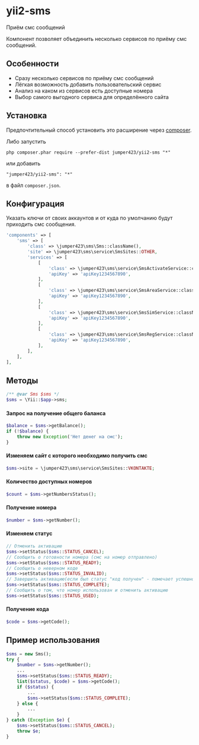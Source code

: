 # yii2-sms
Приём смс сообщений

Компонент позволяет объединить несколько сервисов по приёму смс сообщений.

Особенности
------------
* Сразу несколько сервисов по приёму смс сообщений
* Лёгкая возможность добавить пользовательский сервис
* Анализ на каком из сервисов есть доступные номера
* Выбор самого выгодного сервиса для определённого сайта

Установка
------------
Предпочтительный способ установить это расширение через [composer](http://getcomposer.org/download/).

Либо запустить

```
php composer.phar require --prefer-dist jumper423/yii2-sms "*"
```

или добавить

```
"jumper423/yii2-sms": "*"
```

в файл `composer.json`.

Конфигурация
------------
Указать ключи от своих аккаунтов и от куда по умолчанию будут приходить смс сообщения.

```php
'components' => [
    'sms' => [
        'class' => \jumper423\sms\Sms::className(),
        'site' => \jumper423\sms\service\SmsSites::OTHER,
        'services' => [
            [
                'class' => \jumper423\sms\service\SmsActivateService::className(),
                'apiKey' => 'apiKey1234567890',
            ],
            [
                'class' => \jumper423\sms\service\SmsAreaService::className(),
                'apiKey' => 'apiKey1234567890',
            ],
            [
                'class' => \jumper423\sms\service\SmsSimService::className(),
                'apiKey' => 'apiKey1234567890',
            ],
            [
                'class' => \jumper423\sms\service\SmsRegService::className(),
                'apiKey' => 'apiKey1234567890',
            ],
        ],
    ],
],
```

Методы
------------
```php
/** @var Sms $sms */
$sms = \Yii::$app->sms;
```

#### Запрос на получение общего баланса
```php
$balance = $sms->getBalance(); 
if (!$balance) {
    throw new Exception('Нет денег на смс');
}
```

#### Изменяем сайт с которого необходимо получить смс
```php
$sms->site = \jumper423\sms\service\SmsSites::VKONTAKTE;
```

#### Количество доступных номеров
```php
$count = $sms->getNumbersStatus();
```

#### Получение номера
```php
$number = $sms->getNumber();
```

#### Изменяем статус
```php
// Отменить активацию
$sms->setStatus($sms::STATUS_CANCEL);
// Сообщить о готовности номера (смс на номер отправлено)
$sms->setStatus($sms::STATUS_READY);
// Сообщить о неверном коде
$sms->setStatus($sms::STATUS_INVALID);
// Завершить активацию(если был статус "код получен" - помечает успешно и завершает, если был "подготовка" - удаляет и помечает ошибка, если был статус "ожидает повтора" - переводит активацию в ожидание смс)
$sms->setStatus($sms::STATUS_COMPLETE);
// Сообщить о том, что номер использован и отменить активацию
$sms->setStatus($sms::STATUS_USED);
```

#### Получение кода
```php
$code = $sms->getCode();
```

Пример использования
------------
```php
$sms = new Sms();
try {
    $number = $sms->getNumber();
    ...
    $sms->setStatus($sms::STATUS_READY);
    list($status, $code) = $sms->getCode();
    if ($status) {
        ...
        $sms->setStatus($sms::STATUS_COMPLETE);
    } else {
        ...
    }
} catch (Exception $e) {
    $sms->setStatus($sms::STATUS_CANCEL);
    throw $e;
}
```